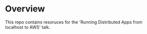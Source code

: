 # Overview #

This repo contains resoruces for the 'Running Distributed Apps from localhost to AWS' talk.

